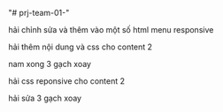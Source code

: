 "# prj-team-01-"

hải chỉnh sửa và thêm vào một số html menu responsive

hải thêm nội dung và css cho content 2

nam xong 3 gạch xoay

hải css reponsive cho content 2

hải sửa 3 gạch xoay